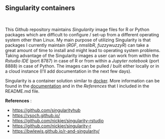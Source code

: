 

## Singularity containers
<br>

This Github repository maintains *Singularity* image files for R or Python packages which are difficult to configure / set-up from a different operating system other than Linux. My main purpose of utilizing Singularity is that packages I currently maintain (*RGF*, *nmslibR*, *fuzzywuzzyR*) can take a great amount of time to install and might lead to operating system problems. Taking advantage of the Singularity images a user can work from within the *Rstudio IDE* (port 8787) in case of R or from within a *Jupyter notebook* (port 8888) in case of Python. The images can be pulled / built either locally or in a cloud instance (I'll add documentation in the next few days).

Singularity is a container solution similar to [docker](https://www.docker.com/). More information can be found in the [documentation](https://www.sylabs.io/guides/2.5.1/user-guide.pdf) and in the *References* that I included in the README.md file.


**References** :

* https://github.com/singularityhub
* https://vsoch.github.io/
* https://github.com/nickjer/singularity-rstudio
* https://github.com/nickjer/singularity-r
* https://bwlewis.github.io/r-and-singularity/
